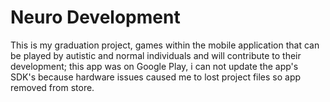 # Neuro Development
This is my graduation project, games within the mobile application that can be played by autistic and normal individuals and will contribute to their development; this app was on Google Play, i can not update the app's SDK's because hardware issues caused me to lost project files so app removed from store.
